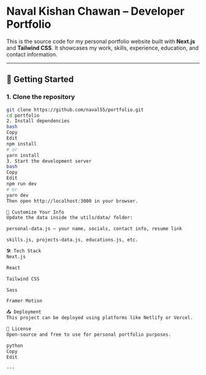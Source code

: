 # Naval Kishan Chawan – Developer Portfolio

This is the source code for my personal portfolio website built with **Next.js** and **Tailwind CSS**. It showcases my work, skills, experience, education, and contact information.

---

## 🚀 Getting Started

### 1. Clone the repository

```bash
git clone https://github.com/naval55/portfolio.git
cd portfolio
2. Install dependencies
bash
Copy
Edit
npm install
# or
yarn install
3. Start the development server
bash
Copy
Edit
npm run dev
# or
yarn dev
Then open http://localhost:3000 in your browser.

🧠 Customize Your Info
Update the data inside the utils/data/ folder:

personal-data.js – your name, socials, contact info, resume link

skills.js, projects-data.js, educations.js, etc.

🛠 Tech Stack
Next.js

React

Tailwind CSS

Sass

Framer Motion

📤 Deployment
This project can be deployed using platforms like Netlify or Vercel.

📄 License
Open-source and free to use for personal portfolio purposes.

python
Copy
Edit

---

```
